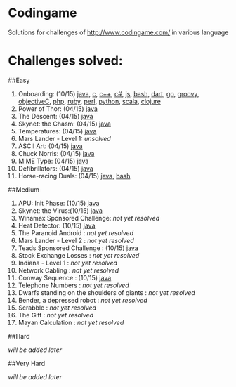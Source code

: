 # Codingame
Solutions for challenges of http://www.codingame.com/ in various language

# Challenges solved:

##Easy

  1.  Onboarding: (10/15) [java][easy1_java], [c][easy1_c], [c++][easy1_c++], [c#][easy1_c#], [js][easy1_js], [bash][easy1_bash], [dart][easy1_dart], [go][easy1_go], [groovy][easy1_groovy], [objectiveC][easy1_objectiveC], [php][easy1_php], [ruby][easy1_ruby], [perl][easy1_perl], [python][easy1_python], [scala][easy1_scala], [clojure][easy1_clojure]
  2.  Power of Thor: (04/15) [java][easy2_java]
  3.  The Descent: (04/15) [java][easy3_java]
  4.  Skynet: the Chasm: (04/15) [java][easy4_java]
  5.  Temperatures: (04/15) [java][easy5_java]
  6.  Mars Lander - Level 1: *unsolved*
  7.  ASCII Art: (04/15) [java][easy7_java]
  8.  Chuck Norris: (04/15) [java][easy8_java]
  9.  MIME Type: (04/15) [java][easy9_java]
  10. Defibrillators: (04/15) [java][easy10_java]
  11. Horse-racing Duals: (04/15) [java][easy11_java], [bash][easy11_bash]

##Medium

  1.  APU: Init Phase: (10/15) [java][medium1_java]
  2.  Skynet: the Virus:(10/15) [java][medium2_java]
  3.  Winamax Sponsored Challenge: *not yet resolved*
  4.  Heat Detector: (10/15) [java][medium4_java]
  5.  The Paranoid Android : *not yet resolved*
  6.  Mars Lander - Level 2 : *not yet resolved*
  7.  Teads Sponsored Challenge : (10/15) [java][medium7_java]
  8.  Stock Exchange Losses : *not yet resolved*
  9.  Indiana - Level 1 : *not yet resolved*
  10.  Network Cabling : *not yet resolved*
  11.  Conway Sequence : (10/15) [java][medium11_java]
  12.  Telephone Numbers : *not yet resolved*
  13.  Dwarfs standing on the shoulders of giants : *not yet resolved*
  14.  Bender, a depressed robot : *not yet resolved*
  15.  Scrabble : *not yet resolved*
  16.  The Gift : *not yet resolved*
  17.  Mayan Calculation : *not yet resolved*

##Hard

*will be added later*

##Very Hard

*will be added later*

  [easy1_java]: https://github.com/adrian-nesonson/Codingame/blob/master/Solutions/Java/Onboarding.java
  [easy1_c]: https://github.com/adrian-nesonson/Codingame/blob/master/Solutions/C/Onboarding.c
  [easy1_c++]: https://github.com/adrian-nesonson/Codingame/blob/master/Solutions/C%2B%2B/Onboarding.cpp
  [easy1_c#]: https://github.com/adrian-nesonson/Codingame/blob/master/Solutions/C%23/Onboarding.cs
  [easy1_js]: https://github.com/adrian-nesonson/Codingame/blob/master/Solutions/javascript/Onboarding.js
  [easy1_bash]: https://github.com/adrian-nesonson/Codingame/blob/master/Solutions/Bash/Onboarding.sh
  [easy1_dart]: https://github.com/adrian-nesonson/Codingame/blob/master/Solutions/Dart/Onboarding.dart
  [easy1_go]: https://github.com/adrian-nesonson/Codingame/blob/master/Solutions/Go/Onboarding.go
  [easy1_groovy]: https://github.com/adrian-nesonson/Codingame/blob/master/Solutions/Groovy/Onboarding.gvy
  [easy1_objectiveC]: https://github.com/adrian-nesonson/Codingame/blob/master/Solutions/ObjectiveC/Onboarding.m
  [easy1_php]: https://github.com/adrian-nesonson/Codingame/blob/master/Solutions/PHP/Onboarding.php
  [easy1_ruby]: https://github.com/adrian-nesonson/Codingame/blob/master/Solutions/Ruby/Onboarding.rb
  [easy1_perl]: https://github.com/adrian-nesonson/Codingame/blob/master/Solutions/Perl/Onboarding.pl
  [easy1_python]: https://github.com/adrian-nesonson/Codingame/blob/master/Solutions/Python/Onboarding.py
  [easy1_scala]: https://github.com/adrian-nesonson/Codingame/blob/master/Solutions/Scala/Onboarding.scala  
  [easy1_clojure]: https://github.com/adrian-nesonson/Codingame/blob/master/Solutions/Clojure/Onboarding.clj  

  [easy2_java]: https://github.com/adrian-nesonson/Codingame/blob/master/Solutions/Java/PowerOfThor.java

  [easy3_java]: https://github.com/adrian-nesonson/Codingame/blob/master/Solutions/Java/TheDescent.java

  [easy4_java]: https://github.com/adrian-nesonson/Codingame/blob/master/Solutions/Java/SkynetTheChasm.java

  [easy5_java]: https://github.com/adrian-nesonson/Codingame/blob/master/Solutions/Java/Temperatures.java

  [easy7_java]: https://github.com/adrian-nesonson/Codingame/blob/master/Solutions/Java/ASCIIArt.java

  [easy8_java]: https://github.com/adrian-nesonson/Codingame/blob/master/Solutions/Java/ChuckNorris.java

  [easy9_java]: https://github.com/adrian-nesonson/Codingame/blob/master/Solutions/Java/MIMEType.java

  [easy10_java]: https://github.com/adrian-nesonson/Codingame/blob/master/Solutions/Java/Defibrillators.java

  [easy11_java]: https://github.com/adrian-nesonson/Codingame/blob/master/Solutions/Java/HorseRacingDual.java  
  [easy11_bash]: https://github.com/adrian-nesonson/Codingame/blob/master/Solutions/Bash/HorseRacingDual.sh

  [medium1_java]: https://github.com/adrian-nesonson/Codingame/blob/master/Solutions/Java/ApuInitPhase.java  

  [medium2_java]: https://github.com/adrian-nesonson/Codingame/blob/master/Solutions/Java/SkynetTheVirus.java  

  [medium4_java]: https://github.com/adrian-nesonson/Codingame/blob/master/Solutions/Java/HeatDetector.java  

  [medium7_java]: https://github.com/adrian-nesonson/Codingame/blob/master/Solutions/Java/TeadsSponsoredChallenge.java  

  [medium11_java]:https://github.com/adrian-nesonson/Codingame/blob/master/Solutions/Java/ConwaySequence.java
